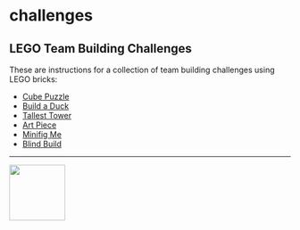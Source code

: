 # challenges

<style>@import url("//readme.codeadam.ca/readme.css");</style>

## LEGO Team Building Challenges

These are instructions for a collection of team building challenges using LEGO bricks:

- [Cube Puzzle](/cube) 
- [Build a Duck](/duck)
- [Tallest Tower](tower)
- [Art Piece](/art)
- [Minifig Me](minifig)
- [Blind Build](/blind)

---

<a href="https://codeadam.ca">
<img src="https://cdn.codeadam.ca/images@1.0.0/codeadam-logo-coloured-horizontal.png" width="100">
</a>
